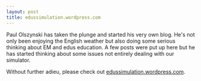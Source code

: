 ```yaml
---
layout: post
title: edussimulation.wordpress.com
---
```

Paul Olszynski has taken the plunge and started his very own blog.  He's not only been enjoying the English weather but also doing some serious thinking about EM and edus education.  A few posts were put up here but he has started thinking about some issues not entirely dealing with our simulator.  

Without further adieu, please check out [edussimulation.wordpress.com](http://edussimulation.wordpress.com).

